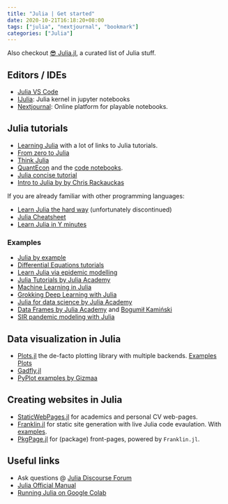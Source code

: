 ```yaml
---
title: "Julia | Get started"
date: 2020-10-21T16:18:20+08:00
tags: ["julia", "nextjournal", "bookmark"]
categories: ["Julia"]
---
```


Also checkout [😎 Julia.jl](https://github.com/svaksha/Julia.jl), a curated list of Julia stuff.

## Editors / IDEs

- [Julia VS Code](https://www.julia-vscode.org/docs/dev/setup/)
- [IJulia](https://github.com/JuliaLang/IJulia.jl): Julia kernel in jupyter notebooks
- [Nextjournal](https://nextjournal.com/): Online platform for playable notebooks.

## Julia tutorials
- [Learning Julia](https://julialang.org/learning/) with a lot of links to Julia tutorials.
- [From zero to Julia](https://techytok.com/from-zero-to-julia/)
- [Think Julia](https://benlauwens.github.io/ThinkJulia.jl/latest/book.html)
- [QuantEcon](https://lectures.quantecon.org/jl/) and the [code notebooks](https://github.com/QuantEcon/quantecon-notebooks-julia).
- [Julia concise tutorial](https://syl1.gitbook.io/julia-language-a-concise-tutorial/)
- [Intro to Julia by by Chris Rackauckas](https://ucidatascienceinitiative.github.io/IntroToJulia/)

If you are already familiar with other programming languages:
- [Learn Julia the hard way](https://scls.gitbooks.io/ljthw/content/) (unfortunately discontinued)
- [Julia Cheatsheet](https://juliadocs.github.io/Julia-Cheat-Sheet/)
- [Learn Julia in Y minutes](https://learnxinyminutes.com/docs/julia/)

### Examples
- [Julia by example](https://juliabyexample.helpmanual.io/)
- [Differential Equations tutorials](https://tutorials.sciml.ai/)
- [Learn Julia via epidemic modelling](https://github.com/dpsanders/LearnJulia2020)
- [Julia Tutorials by Julia Academy](https://github.com/JuliaAcademy/JuliaTutorials)
- [Machine Learning in Julia](https://github.com/ablaom/MachineLearningInJulia2020)
- [Grokking Deep Learning with Julia](https://github.com/deepaksuresh/Grokking-Deep-Learning-with-Julia)
- [Julia for data science by Julia Academy](https://github.com/JuliaAcademy/DataScience)
- [Data Frames by Julia Academy](https://github.com/JuliaAcademy/DataFrames) and [Bogumił Kamiński](https://github.com/bkamins/Julia-DataFrames-Tutorial)
- [SIR pandemic modeling with Julia](https://github.com/epirecipes/sir-julia)

## Data visualization in Julia
- [Plots.jl](https://github.com/JuliaPlots/Plots.jl) the de-facto plotting library with multiple backends. [Examples Plots](https://github.com/JuliaPlots/ExamplePlots.jl)
- [Gadfly.jl](https://github.com/GiovineItalia/Gadfly.jl)
- [PyPlot examples by Gizmaa](https://github.com/gizmaa/Julia_Examples)

## Creating websites in Julia
- [StaticWebPages.jl](https://github.com/Azzaare/StaticWebPages.jl) for academics and personal CV web-pages.
- [Franklin.jl](https://github.com/tlienart/Franklin.jl) for static site generation with live Julia code evaulation. With [examples](https://github.com/tlienart/Franklin.jl#docs).
- [PkgPage.jl](https://tlienart.github.io/PkgPage.jl/) for (package) front-pages, powered by `Franklin.jl`.

## Useful links
- Ask questions @ [Julia Discourse Forum](https://discourse.julialang.org/)
- [Julia Official Manual](https://docs.julialang.org/en/v1/index.html)
- [Running Julia on Google Colab](https://github.com/Dsantra92/Julia-on-Colab)
